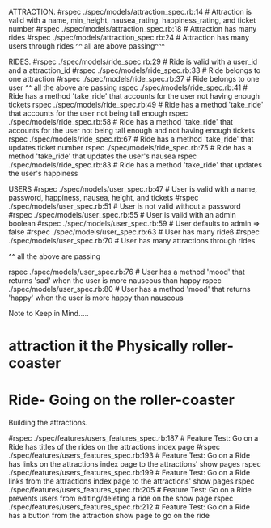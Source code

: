  ATTRACTION.
#rspec ./spec/models/attraction_spec.rb:14 # Attraction is valid with a name, min_height, nausea_rating, happiness_rating, and ticket number
#rspec ./spec/models/attraction_spec.rb:18 # Attraction has many rides
#rspec ./spec/models/attraction_spec.rb:24 # Attraction has many users through rides
^^ all are above passing^^^

RIDES.
#rspec ./spec/models/ride_spec.rb:29 # Ride is valid with a user_id and a attraction_id
#rspec ./spec/models/ride_spec.rb:33 # Ride belongs to one attraction
#rspec ./spec/models/ride_spec.rb:37 # Ride belongs to one user
^^ all the above are passing
rspec ./spec/models/ride_spec.rb:41 # Ride has a method 'take_ride' that accounts for the user not having enough tickets
rspec ./spec/models/ride_spec.rb:49 # Ride has a method 'take_ride' that accounts for the user not being tall enough
rspec ./spec/models/ride_spec.rb:58 # Ride has a method 'take_ride' that accounts for the user not being tall enough and not having enough tickets
rspec ./spec/models/ride_spec.rb:67 # Ride has a method 'take_ride' that updates ticket number
rspec ./spec/models/ride_spec.rb:75 # Ride has a method 'take_ride' that updates the user's nausea
rspec ./spec/models/ride_spec.rb:83 # Ride has a method 'take_ride' that updates the user's happiness


USERS
#rspec ./spec/models/user_spec.rb:47 # User is valid with a name, password, happiness, nausea, height, and tickets
#rspec ./spec/models/user_spec.rb:51 # User is not valid without a password
#rspec ./spec/models/user_spec.rb:55 # User is valid with an admin boolean
#rspec ./spec/models/user_spec.rb:59 # User defaults to admin => false
#rspec ./spec/models/user_spec.rb:63 # User has many rideß
#rspec ./spec/models/user_spec.rb:70 # User has many attractions through rides

^^ all the above are passing

rspec ./spec/models/user_spec.rb:76 # User has a method 'mood' that returns 'sad' when the user is more nauseous than happy
rspec ./spec/models/user_spec.rb:80 # User has a method 'mood' that returns 'happy' when the user is more happy than nauseous




 Note to Keep in Mind.....
# attraction it the Physically roller-coaster

  # Ride- Going on the roller-coaster 
   

   Building the attractions.

#rspec ./spec/features/users_features_spec.rb:187 # Feature Test: Go on a Ride has titles of the rides on the attractions index page
#rspec ./spec/features/users_features_spec.rb:193 # Feature Test: Go on a Ride has links on the attractions index page to the attractions' show pages
rspec ./spec/features/users_features_spec.rb:199 # Feature Test: Go on a Ride links from the attractions index page to the attractions' show pages
rspec ./spec/features/users_features_spec.rb:205 # Feature Test: Go on a Ride prevents users from editing/deleting a ride on the show page
rspec ./spec/features/users_features_spec.rb:212 # Feature Test: Go on a Ride has a button from the attraction show page to go on the ride
   
